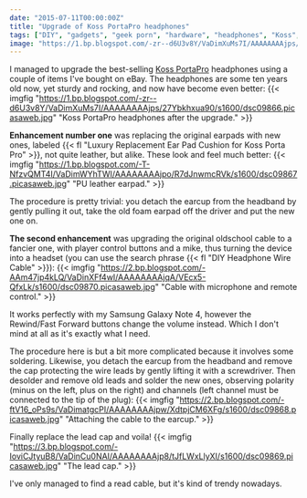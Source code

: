 ```yaml
---
date: "2015-07-11T00:00:00Z"
title: "Upgrade of Koss PortaPro headphones"
tags: ["DIY", "gadgets", "geek porn", "hardware", "headphones", "Koss", "sound"]
image: "https://1.bp.blogspot.com/-zr--d6U3v8Y/VaDimXuMs7I/AAAAAAAAjps/27Ybkhxua90/s1600/dsc09866.picasaweb.jpg"
---
```


I managed to upgrade the best-selling [Koss PortaPro](http://www.koss.com/en/products/headphones/on-ear-headphones/PortaPro__Porta_Pro_On_Ear_Headphone) headphones using a couple of items I've bought on eBay. The headphones are some ten years old now, yet sturdy and rocking, and now have become even better:
{{< imgfig "https://1.bp.blogspot.com/-zr--d6U3v8Y/VaDimXuMs7I/AAAAAAAAjps/27Ybkhxua90/s1600/dsc09866.picasaweb.jpg" "Koss PortaPro headphones after the upgrade." >}}

<!--more-->

**Enhancement number one** was replacing the original earpads with new ones, labeled {{< fl "Luxury Replacement Ear Pad Cushion for Koss Porta Pro" >}}, not quite leather, but alike. These look and feel much better:
{{< imgfig "https://1.bp.blogspot.com/-T-NfzvQMT4I/VaDimWYhTWI/AAAAAAAAjpo/R7dJnwmcRVk/s1600/dsc09867.picasaweb.jpg" "PU leather earpad." >}}

The procedure is pretty trivial: you detach the earcup from the headband by gently pulling it out, take the old foam earpad off the driver and put the new one on.

**The second enhancement** was upgrading the original oldschool cable to a fancier one, with player control buttons and a mike, thus turning the device into a headset (you can use the search phrase {{< fl "DIY Headphone Wire Cable" >}}):
{{< imgfig "https://2.bp.blogspot.com/-AAm47jp4kLQ/VaDinXFf4wI/AAAAAAAAjqA/VEcx5-QfxLk/s1600/dsc09870.picasaweb.jpg" "Cable with microphone and remote control." >}}

It works perfectly with my Samsung Galaxy Note 4, however the Rewind/Fast Forward buttons change the volume instead. Which I don't mind at all as it's exactly what I need.

The procedure here is but a bit more complicated because it involves some soldering. Likewise, you detach the earcup from the headband and remove the cap protecting the wire leads by gently lifting it with a screwdriver. Then desolder and remove old leads and solder the new ones, observing polarity (minus on the left, plus on the right) and channels (left channel must be connected to the tip of the plug):
{{< imgfig "https://2.bp.blogspot.com/-ftV16_oPs9s/VaDimatgcPI/AAAAAAAAjpw/XdtpjCM6XFg/s1600/dsc09868.picasaweb.jpg" "Attaching the cable to the earcup." >}}

Finally replace the lead cap and voila!
{{< imgfig "https://3.bp.blogspot.com/-IoviCJtyuB8/VaDinCu0NAI/AAAAAAAAjp8/tJfLWxLlyXI/s1600/dsc09869.picasaweb.jpg" "The lead cap." >}}

I've only managed to find a read cable, but it's kind of trendy nowadays.
